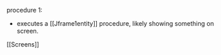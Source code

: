 procedure 1:
- executes a [[Jframe1entity]] procedure, likely showing something on screen.

[[Screens]]